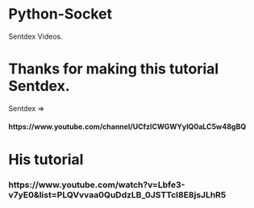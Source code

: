 # Python-Socket
Sentdex Videos.
<h1>Thanks for making this tutorial Sentdex.</h1>
Sentdex => <h4>https://www.youtube.com/channel/UCfzlCWGWYyIQ0aLC5w48gBQ</h4>
<h1>His tutorial</h1>
<h3>https://www.youtube.com/watch?v=Lbfe3-v7yE0&list=PLQVvvaa0QuDdzLB_0JSTTcl8E8jsJLhR5</h3>
